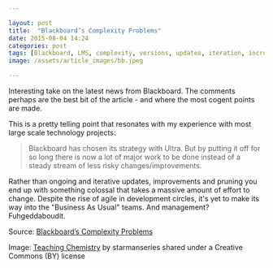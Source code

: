 ```yaml
---

layout: post
title:  "Blackboard’s Complexity Problems"
date: 2015-08-04 14:24
categories: post
tags: [Blackboard, LMS, complexity, versions, updates, iteration, incremental]
image: /assets/article_images/bb.jpeg

---
```


Interesting take on the latest news from Blackboard. The comments perhaps are the best bit of the article - and where the most cogent points are made. 

This is a pretty telling point  that resonates with my experience with most large scale technology projects:

>Blackboard has chosen its strategy with Ultra. But by putting it off for so long there is now a lot of major work to be done instead of a steady stream of less risky changes/improvements. 

Rather than ongoing and iterative updates, improvements and pruning you end up with something colossal that takes a massive amount of effort to change. Despite the rise of agile in development circles, it's yet to make its way into the "Business As Usual" teams. And management? Fuhgeddaboudit.

Source: [Blackboard’s Complexity Problems](http://edutechnica.com/2015/08/01/blackboards-complexity-problems/)

Image: [Teaching Chemistry](http://flickr.com/photos/69125796@N00/7420991330) by starmanseries shared under a Creative Commons (BY) license